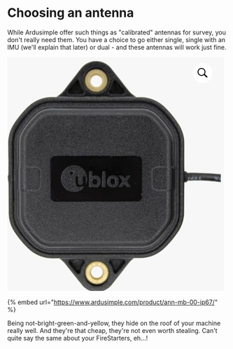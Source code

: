 # Choosing an antenna

While Ardusimple offer such things as "calibrated" antennas for survey, you don't really need them. You have a choice to go either single, single with an IMU (we'll explain that later) or dual - and these antennas will work just fine.

![](<../../.gitbook/assets/image (2).png>)

{% embed url="https://www.ardusimple.com/product/ann-mb-00-ip67/" %}

Being not-bright-green-and-yellow, they hide on the roof of your machine really well. And they're that cheap, they're not even worth stealing. Can't quite say the same about your FireStarters, eh...!
